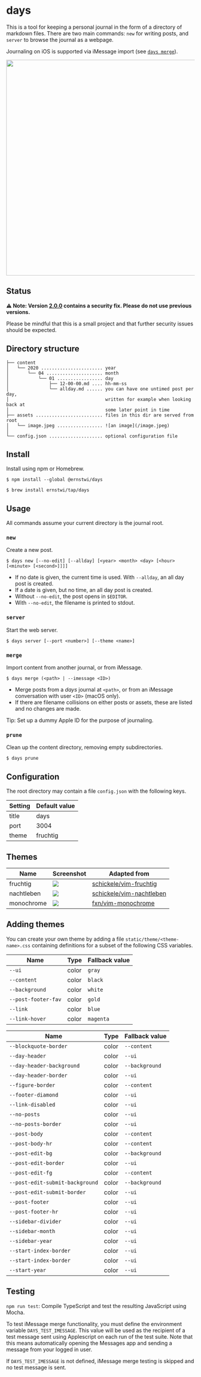 # days

This is a tool for keeping a personal journal in the form of a directory of markdown files. There are two main commands: `new` for writing posts, and `server` to browse the journal as a webpage.

Journaling on iOS is supported via iMessage import (see [`days merge`](#merge)).

<p align='center'>
    <img src='https://github.com/ernstwi/days/raw/master/fruchtig.png' width='576'>
</p>

## Status

**⚠️ Note: Version [2.0.0](https://github.com/ernstwi/days/releases/tag/v2.0.0) contains a security fix. Please do not use previous versions.**

Please be mindful that this is a small project and that further security issues should be expected.

## Directory structure

```
├── content
│   └── 2020 ....................... year
│       └── 04 ..................... month
│           └── 01 ................. day
│               ├── 12-00-00.md .... hh-mm-ss
│               └── allday.md ...... you can have one untimed post per day,
│                                    written for example when looking back at
│                                    some later point in time
├── assets ......................... files in this dir are served from root
│   └── image.jpeg ................. ![an image](/image.jpeg)
│
└── config.json .................... optional configuration file
```

## Install

Install using npm or Homebrew.

```
$ npm install --global @ernstwi/days
```

```
$ brew install ernstwi/tap/days
```

## Usage

All commands assume your current directory is the journal root.

### `new`

Create a new post.

```
$ days new [--no-edit] [--allday] [<year> <month> <day> [<hour> [<minute> [<second>]]]]
```

- If no date is given, the current time is used. With `--allday`, an all day post is created.
- If a date is given, but no time, an all day post is created.
- Without `--no-edit`, the post opens in `$EDITOR`.
- With `--no-edit`, the filename is printed to stdout.

### `server`

Start the web server.

```
$ days server [--port <number>] [--theme <name>]
```

### `merge`

Import content from another journal, or from iMessage.

```
$ days merge (<path> | --imessage <ID>)
```

- Merge posts from a *days* journal at `<path>`, or from an iMessage conversation with user `<ID>` (macOS only).
- If there are filename collisions on either posts or assets, these are listed and no changes are made.

Tip: Set up a dummy Apple ID for the purpose of journaling.

### `prune`

Clean up the content directory, removing empty subdirectories.

```
$ days prune
```

## Configuration

The root directory may contain a file `config.json` with the following keys.

| Setting | Default value |
| ------- | ------------- |
| title   | days          |
| port    | 3004          |
| theme   | fruchtig      |


## Themes

| Name       | Screenshot                                                     | Adapted from                                                            |
| ---------- | -------------------------------------------------------------- | ----------------------------------------------------------------------- |
| fruchtig   | ![](https://github.com/ernstwi/days/raw/master/fruchtig.png)   | [schickele/vim-fruchtig](https://github.com/schickele/vim-fruchtig)     |
| nachtleben | ![](https://github.com/ernstwi/days/raw/master/nachtleben.png) | [schickele/vim-nachtleben](https://github.com/schickele/vim-nachtleben) |
| monochrome | ![](https://github.com/ernstwi/days/raw/master/monochrome.png) | [fxn/vim-monochrome](https://github.com/fxn/vim-monochrome)             |

## Adding themes

You can create your own theme by adding a file `static/theme/<theme-name>.css` containing definitions for a subset of the following CSS variables.

| Name                            | Type  | Fallback value |
| ------------------------------- | ----- | -------------- |
| `--ui`                          | color | `gray`         |
| `--content`                     | color | `black`        |
| `--background`                  | color | `white`        |
| `--post-footer-fav`             | color | `gold`         |
| `--link`                        | color | `blue`         |
| `--link-hover`                  | color | `magenta`      |

| Name                            | Type  | Fallback value |
| ------------------------------- | ----- | -------------- |
| `--blockquote-border`           | color | `--content`    |
| `--day-header`                  | color | `--ui`         |
| `--day-header-background`       | color | `--background` |
| `--day-header-border`           | color | `--ui`         |
| `--figure-border`               | color | `--content`    |
| `--footer-diamond`              | color | `--ui`         |
| `--link-disabled`               | color | `--ui`         |
| `--no-posts`                    | color | `--ui`         |
| `--no-posts-border`             | color | `--ui`         |
| `--post-body`                   | color | `--content`    |
| `--post-body-hr`                | color | `--content`    |
| `--post-edit-bg`                | color | `--background` |
| `--post-edit-border`            | color | `--ui`         |
| `--post-edit-fg`                | color | `--content`    |
| `--post-edit-submit-background` | color | `--background` |
| `--post-edit-submit-border`     | color | `--ui`         |
| `--post-footer`                 | color | `--ui`         |
| `--post-footer-hr`              | color | `--ui`         |
| `--sidebar-divider`             | color | `--ui`         |
| `--sidebar-month`               | color | `--ui`         |
| `--sidebar-year`                | color | `--ui`         |
| `--start-index-border`          | color | `--ui`         |
| `--start-index-border`          | color | `--ui`         |
| `--start-year`                  | color | `--ui`         |

## Testing

`npm run test`: Compile TypeScript and test the resulting JavaScript using Mocha.

To test iMessage merge functionality, you must define the environment variable `DAYS_TEST_IMESSAGE`. This value will be used as the recipient of a test message sent using Applescript on each run of the test suite. Note that this means automatically opening the Messages app and sending a message from your logged in user.

If `DAYS_TEST_IMESSAGE` is not defined, iMessage merge testing is skipped and no test message is sent.
